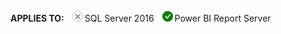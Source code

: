 **APPLIES TO:** ![No](media/no-icon.png)SQL Server 2016 ![Yes](media/yes-icon.png)Power BI Report Server